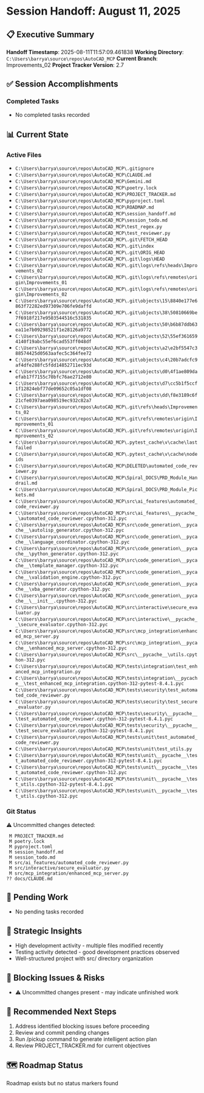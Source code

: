 # Session Handoff: August 11, 2025

## 📋 Executive Summary

**Handoff Timestamp**: 2025-08-11T11:57:09.461838
**Working Directory**: `C:\Users\barrya\source\repos\AutoCAD_MCP`
**Current Branch**: Improvements_02
**Project Tracker Version**: 2.7

## ✅ Session Accomplishments

### Completed Tasks
- No completed tasks recorded

## 📊 Current State

### Active Files
- `C:\Users\barrya\source\repos\AutoCAD_MCP\.gitignore`
- `C:\Users\barrya\source\repos\AutoCAD_MCP\CLAUDE.md`
- `C:\Users\barrya\source\repos\AutoCAD_MCP\Gemini.md`
- `C:\Users\barrya\source\repos\AutoCAD_MCP\poetry.lock`
- `C:\Users\barrya\source\repos\AutoCAD_MCP\PROJECT_TRACKER.md`
- `C:\Users\barrya\source\repos\AutoCAD_MCP\pyproject.toml`
- `C:\Users\barrya\source\repos\AutoCAD_MCP\ROADMAP.md`
- `C:\Users\barrya\source\repos\AutoCAD_MCP\session_handoff.md`
- `C:\Users\barrya\source\repos\AutoCAD_MCP\session_todo.md`
- `C:\Users\barrya\source\repos\AutoCAD_MCP\test_regex.py`
- `C:\Users\barrya\source\repos\AutoCAD_MCP\test_reviewer.py`
- `C:\Users\barrya\source\repos\AutoCAD_MCP\.git\FETCH_HEAD`
- `C:\Users\barrya\source\repos\AutoCAD_MCP\.git\index`
- `C:\Users\barrya\source\repos\AutoCAD_MCP\.git\ORIG_HEAD`
- `C:\Users\barrya\source\repos\AutoCAD_MCP\.git\logs\HEAD`
- `C:\Users\barrya\source\repos\AutoCAD_MCP\.git\logs\refs\heads\Improvements_02`
- `C:\Users\barrya\source\repos\AutoCAD_MCP\.git\logs\refs\remotes\origin\Improvements_01`
- `C:\Users\barrya\source\repos\AutoCAD_MCP\.git\logs\refs\remotes\origin\Improvements_02`
- `C:\Users\barrya\source\repos\AutoCAD_MCP\.git\objects\15\8840e177e6863f72282ed97309e706fe9daffd`
- `C:\Users\barrya\source\repos\AutoCAD_MCP\.git\objects\38\50810669be7f6918f217e9503544516c531835`
- `C:\Users\barrya\source\repos\AutoCAD_MCP\.git\objects\50\b6b87ddb63ea11e7b09298521f1e28126a9772`
- `C:\Users\barrya\source\repos\AutoCAD_MCP\.git\objects\52\55ef3616594140f19abc55ef6cad553ff048df`
- `C:\Users\barrya\source\repos\AutoCAD_MCP\.git\objects\a2\e2bf5547c388574425d0563aafec5c364fee72`
- `C:\Users\barrya\source\repos\AutoCAD_MCP\.git\objects\c4\20b7adcfc9af4dfe288fc5fdd14852711ec93d`
- `C:\Users\barrya\source\repos\AutoCAD_MCP\.git\objects\d0\4f1ae809daefab17f7155c70bfc76ae2712e80`
- `C:\Users\barrya\source\repos\AutoCAD_MCP\.git\objects\d7\cc5b1f5ccf1f12824ebf77de09652c05a1df08`
- `C:\Users\barrya\source\repos\AutoCAD_MCP\.git\objects\dd\f8e3189c6f21cfe0397aea098519ec932c82a7`
- `C:\Users\barrya\source\repos\AutoCAD_MCP\.git\refs\heads\Improvements_02`
- `C:\Users\barrya\source\repos\AutoCAD_MCP\.git\refs\remotes\origin\Improvements_01`
- `C:\Users\barrya\source\repos\AutoCAD_MCP\.git\refs\remotes\origin\Improvements_02`
- `C:\Users\barrya\source\repos\AutoCAD_MCP\.pytest_cache\v\cache\lastfailed`
- `C:\Users\barrya\source\repos\AutoCAD_MCP\.pytest_cache\v\cache\nodeids`
- `C:\Users\barrya\source\repos\AutoCAD_MCP\DELETED\automated_code_reviewer.py`
- `C:\Users\barrya\source\repos\AutoCAD_MCP\Spiral_DOCS\PRD_Module_Handrail.md`
- `C:\Users\barrya\source\repos\AutoCAD_MCP\Spiral_DOCS\PRD_Module_Pickets.md`
- `C:\Users\barrya\source\repos\AutoCAD_MCP\src\ai_features\automated_code_reviewer.py`
- `C:\Users\barrya\source\repos\AutoCAD_MCP\src\ai_features\__pycache__\automated_code_reviewer.cpython-312.pyc`
- `C:\Users\barrya\source\repos\AutoCAD_MCP\src\code_generation\__pycache__\autolisp_generator.cpython-312.pyc`
- `C:\Users\barrya\source\repos\AutoCAD_MCP\src\code_generation\__pycache__\language_coordinator.cpython-312.pyc`
- `C:\Users\barrya\source\repos\AutoCAD_MCP\src\code_generation\__pycache__\python_generator.cpython-312.pyc`
- `C:\Users\barrya\source\repos\AutoCAD_MCP\src\code_generation\__pycache__\template_manager.cpython-312.pyc`
- `C:\Users\barrya\source\repos\AutoCAD_MCP\src\code_generation\__pycache__\validation_engine.cpython-312.pyc`
- `C:\Users\barrya\source\repos\AutoCAD_MCP\src\code_generation\__pycache__\vba_generator.cpython-312.pyc`
- `C:\Users\barrya\source\repos\AutoCAD_MCP\src\code_generation\__pycache__\__init__.cpython-312.pyc`
- `C:\Users\barrya\source\repos\AutoCAD_MCP\src\interactive\secure_evaluator.py`
- `C:\Users\barrya\source\repos\AutoCAD_MCP\src\interactive\__pycache__\secure_evaluator.cpython-312.pyc`
- `C:\Users\barrya\source\repos\AutoCAD_MCP\src\mcp_integration\enhanced_mcp_server.py`
- `C:\Users\barrya\source\repos\AutoCAD_MCP\src\mcp_integration\__pycache__\enhanced_mcp_server.cpython-312.pyc`
- `C:\Users\barrya\source\repos\AutoCAD_MCP\src\__pycache__\utils.cpython-312.pyc`
- `C:\Users\barrya\source\repos\AutoCAD_MCP\tests\integration\test_enhanced_mcp_integration.py`
- `C:\Users\barrya\source\repos\AutoCAD_MCP\tests\integration\__pycache__\test_enhanced_mcp_integration.cpython-312-pytest-8.4.1.pyc`
- `C:\Users\barrya\source\repos\AutoCAD_MCP\tests\security\test_automated_code_reviewer.py`
- `C:\Users\barrya\source\repos\AutoCAD_MCP\tests\security\test_secure_evaluator.py`
- `C:\Users\barrya\source\repos\AutoCAD_MCP\tests\security\__pycache__\test_automated_code_reviewer.cpython-312-pytest-8.4.1.pyc`
- `C:\Users\barrya\source\repos\AutoCAD_MCP\tests\security\__pycache__\test_secure_evaluator.cpython-312-pytest-8.4.1.pyc`
- `C:\Users\barrya\source\repos\AutoCAD_MCP\tests\unit\test_automated_code_reviewer.py`
- `C:\Users\barrya\source\repos\AutoCAD_MCP\tests\unit\test_utils.py`
- `C:\Users\barrya\source\repos\AutoCAD_MCP\tests\unit\__pycache__\test_automated_code_reviewer.cpython-312-pytest-8.4.1.pyc`
- `C:\Users\barrya\source\repos\AutoCAD_MCP\tests\unit\__pycache__\test_automated_code_reviewer.cpython-312.pyc`
- `C:\Users\barrya\source\repos\AutoCAD_MCP\tests\unit\__pycache__\test_utils.cpython-312-pytest-8.4.1.pyc`
- `C:\Users\barrya\source\repos\AutoCAD_MCP\tests\unit\__pycache__\test_utils.cpython-312.pyc`

### Git Status
⚠️ Uncommitted changes detected:
```
 M PROJECT_TRACKER.md
 M poetry.lock
 M pyproject.toml
 M session_handoff.md
 M session_todo.md
 M src/ai_features/automated_code_reviewer.py
 M src/interactive/secure_evaluator.py
 M src/mcp_integration/enhanced_mcp_server.py
?? docs/CLAUDE.md

```

## 🔄 Pending Work

- No pending tasks recorded

## 🧠 Strategic Insights

- High development activity - multiple files modified recently
- Testing activity detected - good development practices observed
- Well-structured project with src/ directory organization

## 🚨 Blocking Issues & Risks

- ⚠️ Uncommitted changes present - may indicate unfinished work

## 🎯 Recommended Next Steps

1. Address identified blocking issues before proceeding
1. Review and commit pending changes
1. Run /pickup command to generate intelligent action plan
1. Review PROJECT_TRACKER.md for current objectives

## 🗺️ Roadmap Status

Roadmap exists but no status markers found
